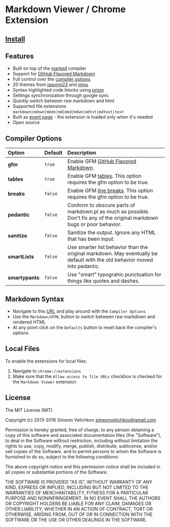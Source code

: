 
# Markdown Viewer / Chrome Extension


## [Install][chrome-store]


## Features

- Built on top of the [marked][marked] compiler
- Support for [GitHub Flavored Markdown][gfm]
- Full control over the [compiler options][compiler-options]
- 20 themes from [jasonm23][themes1] and [mixu][themes2]
- Syntax highlighted code blocks using [prism][prism]
- Settings synchronization through google sync
- Quickly switch between raw markdown and html
- Supported file extensions `markdown|mdown|mkdn|md|mkd|mdwn|mdtxt|mdtext|text`
- Built as [event page][event-page] - the extension is loaded only when it's needed
- Open source


## Compiler Options

Option          | Default | Description
:---            | :---    | :---
**gfm**         | `true`  | Enable GFM [GitHub Flavored Markdown][gfm].
**tables**      | `true`  | Enable GFM [tables][gfm-tables]. This option requires the gfm option to be true.
**breaks**      | `false` | Enable GFM [line breaks][gfm]. This option requires the gfm option to be true.
**pedantic**    | `false` | Conform to obscure parts of markdown.pl as much as possible. Don't fix any of the original markdown bugs or poor behavior.
**sanitize**    | `false` | Sanitize the output. Ignore any HTML that has been input.
**smartLists**  | `false` | Use smarter list behavior than the original markdown. May eventually be default with the old behavior moved into pedantic.
**smartypants** | `false` | Use "smart" typograhic punctuation for things like quotes and dashes.


## Markdown Syntax

- Navigate to this [URL][syntax] and play around with the `Compiler Options`
- Use the `Markdown/HTML` button to switch between raw markdown and rendered HTML
- At any point click on the `Defaults` button to reset back the compiler's options


## Local Files

To enable the extensions for local files:

1. Navigate to `chrome://extensions`
2. Make sure that the `Allow access to file URLs` checkbox is checked for the `Markdown Viewer` extension


## License

The MIT License (MIT)

Copyright (c) 2013-2016 Simeon Velichkov <simeonvelichkov@gmail.com>

Permission is hereby granted, free of charge, to any person obtaining a copy
of this software and associated documentation files (the "Software"), to deal
in the Software without restriction, including without limitation the rights
to use, copy, modify, merge, publish, distribute, sublicense, and/or sell
copies of the Software, and to permit persons to whom the Software is
furnished to do so, subject to the following conditions:

The above copyright notice and this permission notice shall be included in all
copies or substantial portions of the Software.

THE SOFTWARE IS PROVIDED "AS IS", WITHOUT WARRANTY OF ANY KIND, EXPRESS OR
IMPLIED, INCLUDING BUT NOT LIMITED TO THE WARRANTIES OF MERCHANTABILITY,
FITNESS FOR A PARTICULAR PURPOSE AND NONINFRINGEMENT. IN NO EVENT SHALL THE
AUTHORS OR COPYRIGHT HOLDERS BE LIABLE FOR ANY CLAIM, DAMAGES OR OTHER
LIABILITY, WHETHER IN AN ACTION OF CONTRACT, TORT OR OTHERWISE, ARISING FROM,
OUT OF OR IN CONNECTION WITH THE SOFTWARE OR THE USE OR OTHER DEALINGS IN THE
SOFTWARE.


  [marked]: https://github.com/chjj/marked
  [gfm]: https://help.github.com/articles/github-flavored-markdown
  [compiler-options]: https://github.com/chjj/marked#gfm
  [themes1]: https://github.com/jasonm23/markdown-css-themes
  [themes2]: https://github.com/mixu/markdown-styles
  [prism]: http://prismjs.com/
  [event-page]: http://developer.chrome.com/extensions/event_pages.html
  [chrome-store]: https://chrome.google.com/webstore/detail/markdown-viewer/ckkdlimhmcjmikdlpkmbgfkaikojcbjk
  [gfm-tables]: https://github.com/adam-p/markdown-here/wiki/Markdown-Cheatsheet#tables
  [syntax]: https://raw.githubusercontent.com/simov/markdown-viewer/master/syntax.md
